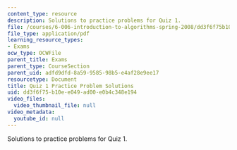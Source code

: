 ```yaml
---
content_type: resource
description: Solutions to practice problems for Quiz 1.
file: /courses/6-006-introduction-to-algorithms-spring-2008/dd3f6f75b10ee049ad00e0b4c348e194_solutions1.pdf
file_type: application/pdf
learning_resource_types:
- Exams
ocw_type: OCWFile
parent_title: Exams
parent_type: CourseSection
parent_uid: adfd9dfd-8a59-9585-98b5-e4af28e9ee17
resourcetype: Document
title: Quiz 1 Practice Problem Solutions
uid: dd3f6f75-b10e-e049-ad00-e0b4c348e194
video_files:
  video_thumbnail_file: null
video_metadata:
  youtube_id: null
---
```

Solutions to practice problems for Quiz 1.

